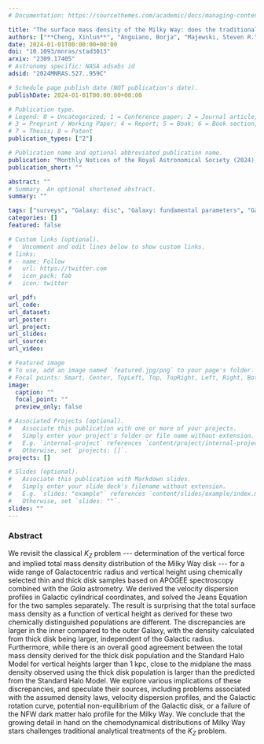 ```yaml
---
# Documentation: https://sourcethemes.com/academic/docs/managing-content/

title: "The surface mass density of the Milky Way: does the traditional $K_Z$ approach work in the context of new surveys?"
authors: ["**Cheng, Xinlun**", "Anguiano, Borja", "Majewski, Steven R.", "Arras, Phil"]
date: 2024-01-01T00:00:00+00:00
doi: "10.1093/mnras/stad3013"
arxiv: "2309.17405"
# Astronomy specific: NASA adsabs id
adsid: "2024MNRAS.527..959C"

# Schedule page publish date (NOT publication's date).
publishDate: 2024-01-01T00:00:00+00:00

# Publication type.
# Legend: 0 = Uncategorized; 1 = Conference paper; 2 = Journal article;
# 3 = Preprint / Working Paper; 4 = Report; 5 = Book; 6 = Book section;
# 7 = Thesis; 8 = Patent
publication_types: ["2"]

# Publication name and optional abbreviated publication name.
publication: "Monthly Notices of the Royal Astronomical Society (2024), 527, 959"
publication_short: ""

abstract: ""
# Summary. An optional shortened abstract.
summary: ""

tags: ["surveys", "Galaxy: disc", "Galaxy: fundamental parameters", "Galaxy: kinematics and dynamics"]
categories: []
featured: false

# Custom links (optional).
#   Uncomment and edit lines below to show custom links.
# links:
# - name: Follow
#   url: https://twitter.com
#   icon_pack: fab
#   icon: twitter

url_pdf:
url_code:
url_dataset:
url_poster:
url_project:
url_slides:
url_source:
url_video:

# Featured image
# To use, add an image named `featured.jpg/png` to your page's folder. 
# Focal points: Smart, Center, TopLeft, Top, TopRight, Left, Right, BottomLeft, Bottom, BottomRight.
image:
  caption: ""
  focal_point: ""
  preview_only: false

# Associated Projects (optional).
#   Associate this publication with one or more of your projects.
#   Simply enter your project's folder or file name without extension.
#   E.g. `internal-project` references `content/project/internal-project/index.md`.
#   Otherwise, set `projects: []`.
projects: []

# Slides (optional).
#   Associate this publication with Markdown slides.
#   Simply enter your slide deck's filename without extension.
#   E.g. `slides: "example"` references `content/slides/example/index.md`.
#   Otherwise, set `slides: ""`.
slides: ""
---
```

### Abstract
We revisit the classical $K_Z$ problem --- determination of the vertical force and implied total mass density distribution of the Milky Way disk --- for a wide range of Galactocentric radius and vertical height using chemically selected thin and thick disk samples based on APOGEE spectroscopy combined with the *Gaia* astrometry. We derived the velocity dispersion profiles in Galactic cylindrical coordinates, and solved the Jeans Equation for the two samples separately. The result is surprising that the total surface mass density as a function of vertical height as derived for these two chemically distinguished populations are different. The discrepancies are larger in the inner compared to the outer Galaxy, with the density calculated from thick disk being larger, independent of the Galactic radius. Furthermore, while there is an overall good agreement between the total mass density derived for the thick disk population and the Standard Halo Model for vertical heights larger than 1 kpc, close to the midplane the mass density observed using the thick disk population is larger than the predicted from the Standard Halo Model. We explore various implications of these discrepancies, and speculate their sources, including problems associated with the assumed density laws, velocity dispersion profiles, and  the Galactic rotation curve, potential non-equilibrium of the Galactic disk, or a failure of the NFW dark matter halo profile for the Milky Way. We conclude that the growing detail in hand on the chemodynamical distributions of Milky Way stars challenges traditional analytical treatments of the $K_Z$ problem.
